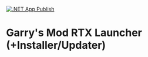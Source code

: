 [![.NET App Publish](https://github.com/Xenthio/RTXLauncher/actions/workflows/dotnet-core-publish.yml/badge.svg)](https://github.com/Xenthio/RTXLauncher/actions/workflows/dotnet-core-publish.yml)

# Garry's Mod RTX Launcher (+Installer/Updater)
